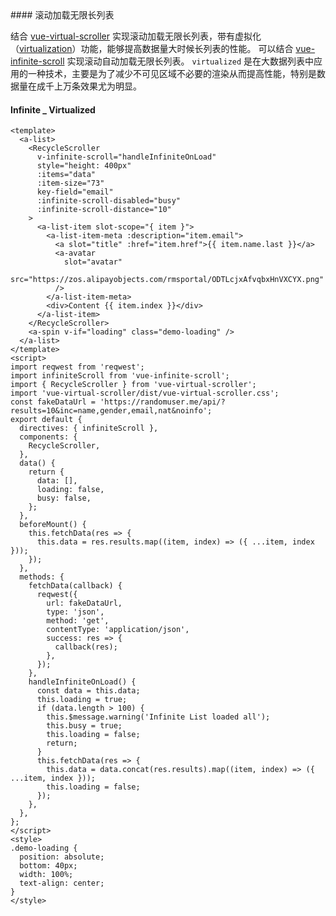 <cn>
#### 滚动加载无限长列表 

结合 [vue-virtual-scroller](https://github.com/Akryum/vue-virtual-scroller) 实现滚动加载无限长列表，带有虚拟化（[virtualization](https://blog.jscrambler.com/optimizing-react-rendering-through-virtualization/)）功能，能够提高数据量大时候长列表的性能。
可以结合 [vue-infinite-scroll](https://github.com/ElemeFE/vue-infinite-scroll) 实现滚动自动加载无限长列表。 `virtualized` 是在大数据列表中应用的一种技术，主要是为了减少不可见区域不必要的渲染从而提高性能，特别是数据量在成千上万条效果尤为明显。
</cn>
<us>
#### Infinite _ Virtualized
</us>

```tpl
<template>
  <a-list>
    <RecycleScroller
      v-infinite-scroll="handleInfiniteOnLoad"
      style="height: 400px"
      :items="data"
      :item-size="73"
      key-field="email"
      :infinite-scroll-disabled="busy"
      :infinite-scroll-distance="10"
    >
      <a-list-item slot-scope="{ item }">
        <a-list-item-meta :description="item.email">
          <a slot="title" :href="item.href">{{ item.name.last }}</a>
          <a-avatar
            slot="avatar"
            src="https://zos.alipayobjects.com/rmsportal/ODTLcjxAfvqbxHnVXCYX.png"
          />
        </a-list-item-meta>
        <div>Content {{ item.index }}</div>
      </a-list-item>
    </RecycleScroller>
    <a-spin v-if="loading" class="demo-loading" />
  </a-list>
</template>
<script>
import reqwest from 'reqwest';
import infiniteScroll from 'vue-infinite-scroll';
import { RecycleScroller } from 'vue-virtual-scroller';
import 'vue-virtual-scroller/dist/vue-virtual-scroller.css';
const fakeDataUrl = 'https://randomuser.me/api/?results=10&inc=name,gender,email,nat&noinfo';
export default {
  directives: { infiniteScroll },
  components: {
    RecycleScroller,
  },
  data() {
    return {
      data: [],
      loading: false,
      busy: false,
    };
  },
  beforeMount() {
    this.fetchData(res => {
      this.data = res.results.map((item, index) => ({ ...item, index }));
    });
  },
  methods: {
    fetchData(callback) {
      reqwest({
        url: fakeDataUrl,
        type: 'json',
        method: 'get',
        contentType: 'application/json',
        success: res => {
          callback(res);
        },
      });
    },
    handleInfiniteOnLoad() {
      const data = this.data;
      this.loading = true;
      if (data.length > 100) {
        this.$message.warning('Infinite List loaded all');
        this.busy = true;
        this.loading = false;
        return;
      }
      this.fetchData(res => {
        this.data = data.concat(res.results).map((item, index) => ({ ...item, index }));
        this.loading = false;
      });
    },
  },
};
</script>
<style>
.demo-loading {
  position: absolute;
  bottom: 40px;
  width: 100%;
  text-align: center;
}
</style>
```